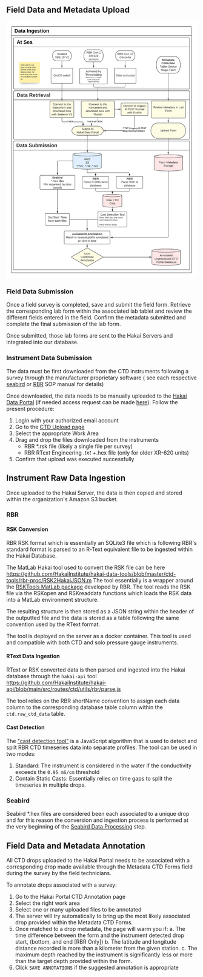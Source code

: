 ## Field Data and Metadata Upload

![data ingestion](assets/figures/Hakai-ctd-processing-workflow-figure-2-ingestion.png)

### Field Data Submission

Once a field survey is completed, save and submit the field form. Retrieve the corresponding lab form within the associated lab tablet and review the different fields entered in the field. Confirm the metadata submitted and complete the final submission of the lab form.

Once submitted, those lab forms are sent to the Hakai Servers and integrated into our database.

### Instrument Data Submission

The data must be first downloaded from the CTD instruments following a survey through the manufacturer proprietary software ( see each respective [seabird](https://docs.google.com/document/d/1KFa8QB3JSkSBwPwUhb_FH8x_sM3v4mOx-pAeTz3_xDk/edit?usp=sharing) or [RBR](https://docs.google.com/document/d/1CdPT_7pTRghaBxCO5jRZT-BRfMDt4W194HIRs06M6A4/edit?usp=sharing) SOP manual for details)

Once downloaded, the data needs to be manually uploaded to the [Hakai Data Portal](https://hecate.hakai.org/portal2) (if needed access request can be made [here](https://hecate.hakai.org/auth/access-request.php)). Follow the present procedure:

1. Login with your authorized email account
2. Go to the [CTD Upload page](https://hecate.hakai.org/portal2/ctd/upload)
3. Select the appropriate Work Area
4. Drag and drop the files downloaded from the instruments
   - RBR \*.rsk file (likely a single file per survey)
   - RBR RText Engineering _.txt +_.hex file (only for older XR-620 units)
5. Confirm that upload was executed successfully

## Instrument Raw Data Ingestion

Once uploaded to the Hakai Server, the data is then copied and stored within the organization's Amazon S3 bucket.

### RBR

#### RSK Conversion

RBR RSK format which is essentially an SQLite3 file which is following RBR's standard format is parsed to an R-Text equivalent file to be ingested within the Hakai Database.

The MatLab Hakai tool used to convert the RSK file can be here <https://github.com/HakaiInstitute/hakai-data-tools/blob/master/ctd-tools/rbr-proc/RSK2HakaiJSON.m>
The tool essentially is a wrapper around the [RSKTools MatLab package](https://rbr-global.com/support/matlab-tools/) developed by RBR. The tool reads the RSK file via the RSKopen and RSKreaddata functions which loads the RSK data into a MatLab environment structure.

The resulting structure is then stored as a JSON string within the header of the outputted file and the data is stored as a table following the same convention used by the RText format.

The tool is deployed on the server as a docker container. This tool is used and compatible with both CTD and solo pressure gauge instruments.

#### RText Data Ingestion

RText or RSK converted data is then parsed and ingested into the Hakai database through the `hakai-api` tool <https://github.com/HakaiInstitute/hakai-api/blob/main/src/routes/ctd/utils/rbr/parse.js>

The tool relies on the RBR shortName convention to assign each data column to the corresponding database table column within the `ctd.raw_ctd_data` table.

#### Cast Detection

The ["cast detection tool"](https://github.com/HakaiInstitute/hakai-api/blob/main/src/routes/ctd/utils/rbr/detectCasts.js) is a JavaScript algorithm that is used to detect and split RBR CTD timeseries data into separate profiles. The tool can be used in two modes:

1. Standard: The instrument is considered in the water if the conductivity exceeds the `0.95 mS/cm` threshold
2. Contain Static Casts: Essentially relies on time gaps to split the timeseries in multiple drops.

### Seabird

Seabird \*.hex files are considered been each associated to a unique drop and for this reason the conversion and ingestion process is performed at the very beginning of the [Seabird Data Processing](3-data-processing.md#seabird-data-processing) step.

## Field Data and Metadata Annotation

All CTD drops uploaded to the Hakai Portal needs to be associated with a corresponding drop made available through the Metadata CTD Forms field during the survey by the field technicians.

To annotate drops associated with a survey:

1. Go to the Hakai Portal CTD Annotation page
2. Select the right work area
3. Select one or many uploaded files to be annotated
4. The server will try automatically to bring up the most likely associated drop provided within the Metadata CTD Forms.
5. Once matched to a drop metadata, the page will warm you if:
   a. The time difference between the form and the instrument detected drop start, (bottom, and end [RBR Only])
   b. The latitude and longitude distance recorded is more than a kilometer from the given station.
   c. The maximum depth reached by the instrument is significantly less or more than the target depth provided within the form.
6. Click `SAVE ANNOTATIONS` if the suggested annotation is appropriate
